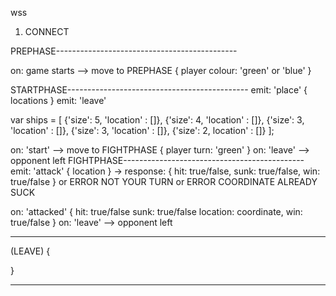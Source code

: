 wss 

1) CONNECT

PREPHASE---------------------------------------------

on: game starts --> move to PREPHASE {
	player colour: 'green' or 'blue'
}

STARTPHASE---------------------------------------------
emit: 'place' { locations }
emit: 'leave'

var ships = [
		{'size': 5, 'location' : []},
		{'size': 4, 'location' : []},
		{'size': 3, 'location' : []},
		{'size': 3, 'location' : []},
		{'size': 2, location' : []}
	];


on: 'start' --> move to FIGHTPHASE {
	player turn: 'green'
}
on: 'leave' --> opponent left
FIGHTPHASE---------------------------------------------
emit: 'attack' { location } -> response: {
	hit: true/false,
	sunk: true/false,
	win: true/false
} 
or ERROR NOT YOUR TURN
or ERROR COORDINATE ALREADY SUCK

on: 'attacked' {
	hit: true/false
	sunk: true/false
	location: coordinate,
	win: true/false
}
on: 'leave' --> opponent left


---------------------------------------------
(LEAVE)
{
	
}



---------------------------------------------

